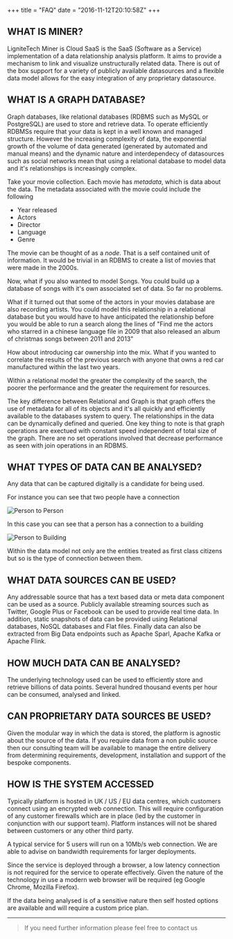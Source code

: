 +++
title = "FAQ"
date = "2016-11-12T20:10:58Z"
+++

## WHAT IS MINER?

LigniteTech Miner is Cloud SaaS is the SaaS (Software as a Service) implementation of a data relationship analysis platform. It aims to provide a mechanism to link and visualize unstructurally related data. There is out of the box support for a variety of publicly available datasources and a flexible data model allows for the easy integration of any proprietary datasource.

## WHAT IS A GRAPH DATABASE?

Graph databases, like relational databases (RDBMS such as MySQL or PostgreSQL) are used to store and retrieve data. To operate efficiently RDBMSs require that your data is kept in a well known and managed structure. However the increasing complexity of data, the exponential growth of the volume of data generated (generated by automated and manual means) and the dynamic nature and interdependecy of datasources such as social networks mean that using a relational database to model data and it's relationships is increasingly complex.

Take your movie collection. Each movie has _metadata_, which is data about the data. The metadata associated with the movie could include the following

* Year released
* Actors
* Director
* Language
* Genre

The movie can be thought of as a *node*. That is a self contained unit of information. It would be trivial in an RDBMS to create a list of movies that were made in the 2000s.

Now, what if you also wanted to model Songs. You could build up a database of songs with it's own associated set of data. So far no problems.

What if it turned out that some of the actors in your movies database are also recording artists. You could model this relationship in a relational database but you would have to have anticipated the relationship before you would be able to run a search along the lines of "Find me the actors who starred in a chinese language file in 2009 that also released an album of christmas songs between 2011 and 2013"

How about introducing car ownership into the mix. What if you wanted to correlate the results of the previous search with anyone that owns a red car manufactured within the last two years.

Within a relational model the greater the complexity of the search, the poorer the performance and the greater the requirement for resources.

The key difference between Relational and Graph is that graph offers the use of metadata for all of its objects and it's all quickly and efficiently available to the databases system to query. The relationships in the data can be dynamically defined and queried. One key thing to note is that graph operations are exectued with constant speed independent of total size of the graph. There are no set operations involved that decrease performance as seen with join operations in an RDBMS.

## WHAT TYPES OF DATA CAN BE ANALYSED?

Any data that can be captured digitally is a candidate for being used.

For instance you can see that two people have a connection

![Person to Person](/img/screenshots/person-to-person.png)

In this case you can see that a person has a connection to a building

![Person to Building](/img/screenshots/person-to-building.png)

Within the data model not only are the entities treated as first class citizens but so is the type of connection between them.

## WHAT DATA SOURCES CAN BE USED?

Any addressable source that has a text based data or meta data component can be used as a source. Publicly available streaming sources such as Twitter, Google Plus or Facebook can be used to provide real time data. In addition, static snapshots of data can be provided using Relational databases, NoSQL databases and Flat files. Finally data can also be extracted from Big Data endpoints such as Apache Sparl, Apache Kafka or Apache Flink.

## HOW MUCH DATA CAN BE ANALYSED?

The underlying technology used can be used to efficiently store and retrieve billions of data points. Several hundred thousand events per hour can be consumed, analysed and linked.

## CAN PROPRIETARY DATA SOURCES BE USED?

Given the modular way in which the data is stored, the platform is agnostic about the source of the data. If you require data from a non public source then our consulting team will be available to manage the entire delivery from determining requirements, development, installation and support of the bespoke components.

## HOW IS THE SYSTEM ACCESSED

Typically platform is hosted in UK / US / EU data centres, which customers connect using an encrypted web connection. This will require configuration of any customer firewalls which are in place (led by the customer in conjunction with our support team). Platform instances will not be shared between customers or any other third party.

A typical service for 5 users will run on a 10Mb/s web connection. We are able to advise on bandwidth requirements for larger deployments.

Since the service is deployed through a browser, a low latency connection is not required for the service to operate effectively. Given the nature of the technology in use a modern web browser will be required (eg Google Chrome, Mozilla Firefox).

If the data being analysed is of a sensitive nature then self hosted options are available and will require a custom price plan.

---

> If you need further information please feel free to contact us

